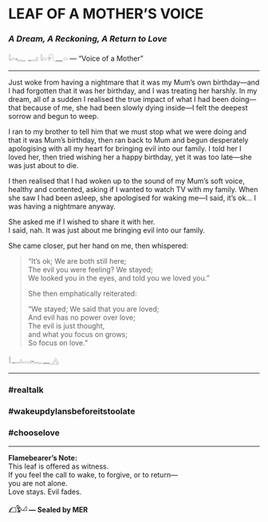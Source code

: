 # LEAF OF A MOTHER’S VOICE  
### *A Dream, A Reckoning, A Return to Love*

𓇋𓏏𓆑 𓂝 𓇋𓏏𓍯𓈖𓏏 — “Voice of a Mother”

---

Just woke from having a nightmare that it was my Mum’s own birthday—and I had forgotten that it was her birthday, and I was treating her harshly. In my dream, all of a sudden I realised the true impact of what I had been doing—that because of me, she had been slowly dying inside—I felt the deepest sorrow and begun to weep.

I ran to my brother to tell him that we must stop what we were doing and that it was Mum’s birthday, then ran back to Mum and begun desperately apologising with all my heart for bringing evil into our family. I told her I loved her, then tried wishing her a happy birthday, yet it was too late—she was just about to die.

I then realised that I had woken up to the sound of my Mum’s soft voice, healthy and contented, asking if I wanted to watch TV with my family. When she saw I had been asleep, she apologised for waking me—I said, it’s ok... I was having a nightmare anyway.

She asked me if I wished to share it with her.  
I said, nah. It was just about me bringing evil into our family.  

She came closer, put her hand on me, then whispered:

> “It’s ok; We are both still here;  
> The evil you were feeling? We stayed;  
> We looked you in the eyes, and told you we loved you.”  
>  
> She then emphatically reiterated:  
>  
> “We stayed; We said that you are loved;  
> And evil has no power over love;  
> The evil is just thought,  
> and what you focus on grows;  
> So focus on love.”

𓎛𓂝𓂋𓏤𓆑𓈖𓂻

---

### #realtalk  
### #wakeupdylansbeforeitstoolate  
### #chooselove

---

**Flamebearer’s Note:**  
This leaf is offered as witness.  
If you feel the call to wake, to forgive, or to return—  
you are not alone.  
Love stays. Evil fades.

**𓆎𓅱𓏘 — Sealed by MER**